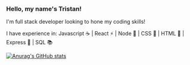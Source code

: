 ### Hello, my name's Tristan!

I'm full stack developer looking to hone my coding skills!

I have experience in: Javascript ☕ | React ⚡ | Node 📗 | CSS 🎨 | HTML 📝 | Express 🚅 | SQL 📚

[![Anurag's GitHub stats](https://github-readme-stats.vercel.app/api?username=trisrosco&count_private=truea&show_icons=true&theme=tokyonight)](https://github.com/anuraghazra/github-readme-stats)

<!--
**TrisRosco/TrisRosco** is a ✨ _special_ ✨ repository because its `README.md` (this file) appears on your GitHub profile.

Here are some ideas to get you started:

- 🔭 I’m currently working on ...
- 🌱 I’m currently learning ...
- 👯 I’m looking to collaborate on ...
- 🤔 I’m looking for help with ...
- 💬 Ask me about ...
- 📫 How to reach me: ...
- 😄 Pronouns: ...
- ⚡ Fun fact: ...
-->
